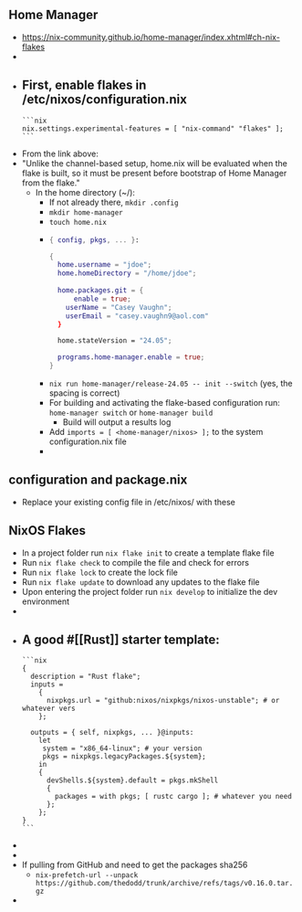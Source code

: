 ## Home Manager
- https://nix-community.github.io/home-manager/index.xhtml#ch-nix-flakes
-
- First, enable flakes in /etc/nixos/configuration.nix
	-
	  ```nix
	  nix.settings.experimental-features = [ "nix-command" "flakes" ];
	  ```
- From the link above:
- "Unlike the channel-based setup, home.nix will be evaluated when the flake is built, so it must be present before bootstrap of Home Manager from the flake."
	- In the home directory (~/):
		- If not already there, `mkdir .config`
		- `mkdir home-manager`
		- `touch home.nix`
		-
		  ```nix
		  { config, pkgs, ... }:
		  
		  {
		    home.username = "jdoe";
		    home.homeDirectory = "/home/jdoe";
		    
		    home.packages.git = {
		    	enable = true;
		      userName = "Casey Vaughn";
		      userEmail = "casey.vaughn9@aol.com"
		    }
		  
		    home.stateVersion = "24.05";
		  
		    programs.home-manager.enable = true;
		  }
		  ```
		- `nix run home-manager/release-24.05 -- init --switch` (yes, the spacing is correct)
		- For building and activating the flake-based configuration run: `home-manager switch` or `home-manager build`
			- Build will output a results log
		- Add `imports = [ <home-manager/nixos> ];` to the system configuration.nix file
		-
## configuration and package.nix
- Replace your existing config file in /etc/nixos/ with these

## NixOS Flakes
- In a project folder run `nix flake init` to create a template flake file
- Run `nix flake check` to compile the file and check for errors
- Run `nix flake lock` to create the lock file
- Run `nix flake update` to download any updates to the flake file
- Upon entering the project folder run `nix develop` to initialize the dev environment
-
- A good #[[Rust]] starter template:
	-
	  ```nix
	  {
	    description = "Rust flake";
	    inputs =
	      {
	        nixpkgs.url = "github:nixos/nixpkgs/nixos-unstable"; # or whatever vers
	      };
	    
	    outputs = { self, nixpkgs, ... }@inputs:
	      let
	       system = "x86_64-linux"; # your version
	       pkgs = nixpkgs.legacyPackages.${system};    
	      in
	      {
	        devShells.${system}.default = pkgs.mkShell
	        {
	          packages = with pkgs; [ rustc cargo ]; # whatever you need
	        };
	      };
	  }
	  ```
-
-
- If pulling from GitHub and need to get the packages sha256
	- `nix-prefetch-url --unpack https://github.com/thedodd/trunk/archive/refs/tags/v0.16.0.tar.gz`
-

